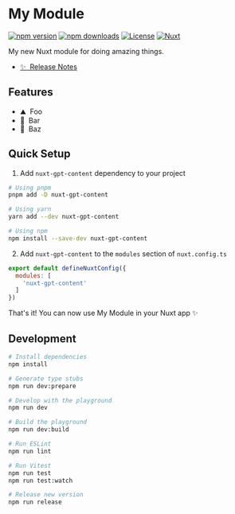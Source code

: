 <!--
Get your module up and running quickly.

Find and replace all on all files (CMD+SHIFT+F):
- Name: My Module
- Package name: nuxt-gpt-content
- Description: My new Nuxt module
-->

# My Module

[![npm version][npm-version-src]][npm-version-href]
[![npm downloads][npm-downloads-src]][npm-downloads-href]
[![License][license-src]][license-href]
[![Nuxt][nuxt-src]][nuxt-href]

My new Nuxt module for doing amazing things.

- [✨ &nbsp;Release Notes](/CHANGELOG.md)
<!-- - [🏀 Online playground](https://stackblitz.com/github/your-org/nuxt-gpt-content?file=playground%2Fapp.vue) -->
<!-- - [📖 &nbsp;Documentation](https://example.com) -->

## Features

<!-- Highlight some of the features your module provide here -->
- ⛰ &nbsp;Foo
- 🚠 &nbsp;Bar
- 🌲 &nbsp;Baz

## Quick Setup

1. Add `nuxt-gpt-content` dependency to your project

```bash
# Using pnpm
pnpm add -D nuxt-gpt-content

# Using yarn
yarn add --dev nuxt-gpt-content

# Using npm
npm install --save-dev nuxt-gpt-content
```

2. Add `nuxt-gpt-content` to the `modules` section of `nuxt.config.ts`

```js
export default defineNuxtConfig({
  modules: [
    'nuxt-gpt-content'
  ]
})
```

That's it! You can now use My Module in your Nuxt app ✨

## Development

```bash
# Install dependencies
npm install

# Generate type stubs
npm run dev:prepare

# Develop with the playground
npm run dev

# Build the playground
npm run dev:build

# Run ESLint
npm run lint

# Run Vitest
npm run test
npm run test:watch

# Release new version
npm run release
```

<!-- Badges -->
[npm-version-src]: https://img.shields.io/npm/v/nuxt-gpt-content/latest.svg?style=flat&colorA=18181B&colorB=28CF8D
[npm-version-href]: https://npmjs.com/package/nuxt-gpt-content

[npm-downloads-src]: https://img.shields.io/npm/dm/nuxt-gpt-content.svg?style=flat&colorA=18181B&colorB=28CF8D
[npm-downloads-href]: https://npmjs.com/package/nuxt-gpt-content

[license-src]: https://img.shields.io/npm/l/nuxt-gpt-content.svg?style=flat&colorA=18181B&colorB=28CF8D
[license-href]: https://npmjs.com/package/nuxt-gpt-content

[nuxt-src]: https://img.shields.io/badge/Nuxt-18181B?logo=nuxt.js
[nuxt-href]: https://nuxt.com
